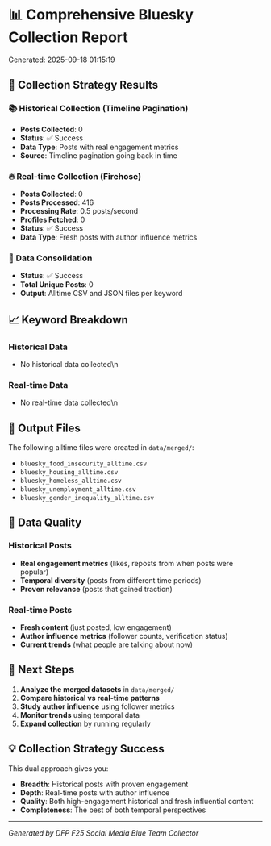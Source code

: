 # 📊 Comprehensive Bluesky Collection Report
Generated: 2025-09-18 01:15:19

## 🎯 Collection Strategy Results

### 📚 Historical Collection (Timeline Pagination)
- **Posts Collected**: 0
- **Status**: ✅ Success
- **Data Type**: Posts with real engagement metrics
- **Source**: Timeline pagination going back in time

### 🔥 Real-time Collection (Firehose)
- **Posts Collected**: 0
- **Posts Processed**: 416
- **Processing Rate**: 0.5 posts/second
- **Profiles Fetched**: 0
- **Status**: ✅ Success
- **Data Type**: Fresh posts with author influence metrics

### 🔗 Data Consolidation
- **Status**: ✅ Success
- **Total Unique Posts**: 0
- **Output**: Alltime CSV and JSON files per keyword

## 📈 Keyword Breakdown

### Historical Data
- No historical data collected\n
### Real-time Data
- No real-time data collected\n
## 📁 Output Files

The following alltime files were created in `data/merged/`:
- `bluesky_food_insecurity_alltime.csv`
- `bluesky_housing_alltime.csv`
- `bluesky_homeless_alltime.csv`
- `bluesky_unemployment_alltime.csv`
- `bluesky_gender_inequality_alltime.csv`

## 🎯 Data Quality

### Historical Posts
- **Real engagement metrics** (likes, reposts from when posts were popular)
- **Temporal diversity** (posts from different time periods)
- **Proven relevance** (posts that gained traction)

### Real-time Posts  
- **Fresh content** (just posted, low engagement)
- **Author influence metrics** (follower counts, verification status)
- **Current trends** (what people are talking about now)

## 🚀 Next Steps

1. **Analyze the merged datasets** in `data/merged/`
2. **Compare historical vs real-time patterns**
3. **Study author influence** using follower metrics
4. **Monitor trends** using temporal data
5. **Expand collection** by running regularly

## 💡 Collection Strategy Success

This dual approach gives you:
- **Breadth**: Historical posts with proven engagement
- **Depth**: Real-time posts with author influence
- **Quality**: Both high-engagement historical and fresh influential content
- **Completeness**: The best of both temporal perspectives

---
*Generated by DFP F25 Social Media Blue Team Collector*
